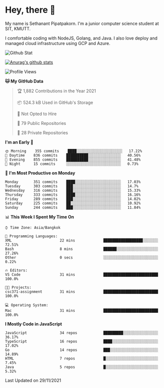 # Hey, there 🙌
My name is Sethanant Pipatpakorn. I'm a junior computer science student at SIT, KMUTT.

I comfortable coding with NodeJS, Golang, and Java. I also love deploy and managed cloud infrastructure using GCP and Azure.

![Github Stat](https://github-profile-summary-cards.vercel.app/api/cards/profile-details?username=thetkpark&theme=dracula)

[![Anurag's github stats](https://github-readme-stats.vercel.app/api?username=thetkpark&count_private=true&show_icons=true&theme=tokyonight)](https://github.com/anuraghazra/github-readme-stats)

<!--START_SECTION:waka-->
![Profile Views](http://img.shields.io/badge/Profile%20Views-0-blue)

**🐱 My GitHub Data** 

> 🏆 1,882 Contributions in the Year 2021
 > 
> 📦 524.3 kB Used in GitHub's Storage 
 > 
> 🚫 Not Opted to Hire
 > 
> 📜 79 Public Repositories 
 > 
> 🔑 28 Private Repositories  
 > 
**I'm an Early 🐤** 

```text
🌞 Morning    355 commits    ████░░░░░░░░░░░░░░░░░░░░░   17.22% 
🌆 Daytime    836 commits    ██████████░░░░░░░░░░░░░░░   40.56% 
🌃 Evening    855 commits    ██████████░░░░░░░░░░░░░░░   41.48% 
🌙 Night      15 commits     ░░░░░░░░░░░░░░░░░░░░░░░░░   0.73%

```
📅 **I'm Most Productive on Monday** 

```text
Monday       351 commits    ████░░░░░░░░░░░░░░░░░░░░░   17.03% 
Tuesday      303 commits    ███░░░░░░░░░░░░░░░░░░░░░░   14.7% 
Wednesday    316 commits    ███░░░░░░░░░░░░░░░░░░░░░░   15.33% 
Thursday     333 commits    ████░░░░░░░░░░░░░░░░░░░░░   16.16% 
Friday       289 commits    ███░░░░░░░░░░░░░░░░░░░░░░   14.02% 
Saturday     225 commits    ██░░░░░░░░░░░░░░░░░░░░░░░   10.92% 
Sunday       244 commits    ███░░░░░░░░░░░░░░░░░░░░░░   11.84%

```


📊 **This Week I Spent My Time On** 

```text
⌚︎ Time Zone: Asia/Bangkok

💬 Programming Languages: 
XML                      22 mins             ██████████████████░░░░░░░   72.51% 
Bash                     8 mins              ██████░░░░░░░░░░░░░░░░░░░   27.26% 
Other                    0 secs              ░░░░░░░░░░░░░░░░░░░░░░░░░   0.22%

🔥 Editors: 
VS Code                  31 mins             █████████████████████████   100.0%

🐱‍💻 Projects: 
csc371-assignment        31 mins             █████████████████████████   100.0%

💻 Operating System: 
Mac                      31 mins             █████████████████████████   100.0%

```

**I Mostly Code in JavaScript** 

```text
JavaScript               34 repos            █████████░░░░░░░░░░░░░░░░   36.17% 
TypeScript               16 repos            ████░░░░░░░░░░░░░░░░░░░░░   17.02% 
Go                       14 repos            ███░░░░░░░░░░░░░░░░░░░░░░   14.89% 
HTML                     7 repos             █░░░░░░░░░░░░░░░░░░░░░░░░   7.45% 
Java                     5 repos             █░░░░░░░░░░░░░░░░░░░░░░░░   5.32%

```



 Last Updated on 29/11/2021
<!--END_SECTION:waka-->
